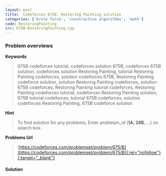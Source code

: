 ```yaml
---
layout: post
title:  Codeforces 675B. Restoring Painting solution
categories: ['brute force', 'constructive algorithms', 'math']
code: RestoringPainting
src: 675B-RestoringPainting.cpp
---
```

### **Problem overviews**

**Keywords**
> 675B codeforces tutorial, codeforces solution 675B, codeforces 675B solution, codeforces solution Restoring Painting, tutorial Restoring Painting codeforces, solution codeforces 675B, Restoring Painting codeforce solution, solution Restoring Painting codeforces, solution 675B codeforces, Restoring Painting tutorial codeforces, Restoring Painting codeforces tutorial, codeforces Restoring Painting solution, 675B tutorial codeforces, tutorial 675B codeforces, solution codeforces Restoring Painting, 675B codeforce solution

**Hint**
> To find solution for any problems, Enter probleam_id (**1A, 28B**, ...) on search box. 

**Problems Url**
> [https://codeforces.com/problemset/problem/675/B](https://codeforces.com/problemset/problem/675/B){:rel="nofollow"}{:target="_blank"}

#### **Solution**



